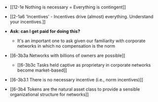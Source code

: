 - [[12-1e Nothing is necessary = Everything is contingent]]

- [[2-1a6 'Incentives' - Incentives drive (almost) everything. Understand your incentives.]]

- **Ask: can I get paid for doing this?** 
	- It's an important one to ask given our familiarity with corporate networks in which no compensation is the norm

- [[6-3b3a Networks with billions of owners are possible]]
	- [[6-3b3c Tasks held captive as proprietary in corporate networks become market-based]]
- [[6-3b3.1 There is no necessary incentive (i.e., norm incentives)]]
- [[6-3b4 Tokens are the natural asset class to provide a sensible organizational structure for networks]]
